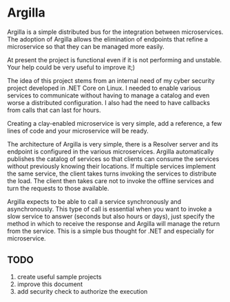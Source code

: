 # Argilla


Argilla is a simple distributed bus for the integration between microservices. The adoption of Argilla allows the elimination of endpoints that refine a microservice so that they can be managed more easily.

At present the project is functional even if it is not performing and unstable. Your help could be very useful to improve it;)

The idea of ​​this project stems from an internal need of my cyber security project developed in .NET Core on Linux. I needed to enable various services to communicate without having to manage a catalog and even worse a distributed configuration. I also had the need to have callbacks from calls that can last for hours.

Creating a clay-enabled microservice is very simple, add a reference, a few lines of code and your microservice will be ready.

The architecture of Argilla is very simple, there is a Resolver server and its endpoint is configured in the various microservices. Argilla automatically publishes the catalog of services so that clients can consume the services without previously knowing their locations. If multiple services implement the same service, the client takes turns invoking the services to distribute the load. The client then takes care not to invoke the offline services and turn the requests to those available.

Argilla expects to be able to call a service synchronously and asynchronously. This type of call is essential when you want to invoke a slow service to answer (seconds but also hours or days), just specify the method in which to receive the response and Argilla will manage the return from the service.
This is a simple bus thought for .NET and especially for microservice.


## TODO

1) create useful sample projects
2) improve this document
3) add security check to authorize the execution